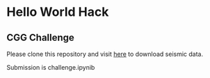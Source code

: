 # Hello World Hack
## CGG Challenge

Please clone this repository and visit <a href="https://fra01.safelinks.protection.outlook.com/?url=https%3A%2F%2Fdrive.google.com%2Fdrive%2Ffolders%2F1PA6yifMIYRfuf0yLPhlCXnuuYrBwBBBD%3Fusp%3Dsharing&data=05%7C01%7CRyan.Alexander%40CGG.COM%7C8e7fae4f638e47708e1008db31db74af%7C307ea68275e14701a1146c42f9ff0d24%7C0%7C0%7C638158590846104857%7CUnknown%7CTWFpbGZsb3d8eyJWIjoiMC4wLjAwMDAiLCJQIjoiV2luMzIiLCJBTiI6Ik1haWwiLCJXVCI6Mn0%3D%7C3000%7C%7C%7C&sdata=n%2B6ry7F8d8PcOlUWqQOtGdgF7siv%2Bm5q%2FIJUBwVGIOY%3D&reserved=0">here</a> to download seismic data.

Submission is challenge.ipynib
